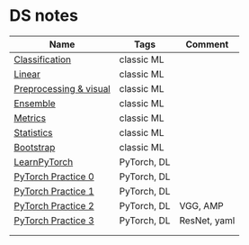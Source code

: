 # DS notes

|Name|Tags|Comment|
|---|---|---|
|[Classification](https://github.com/daniluck505/DS_note/blob/main/Classification.ipynb)|classic ML||
|[Linear](https://github.com/daniluck505/DS_note/blob/main/Linear.ipynb)|classic ML||
|[Preprocessing & visual](https://github.com/daniluck505/DS_note/blob/main/Preprocessing_visual.ipynb)|classic ML||
|[Ensemble](https://github.com/daniluck505/DS_note/blob/main/Ансамбли.ipynb)|classic ML||
|[Metrics](https://github.com/daniluck505/DS_note/blob/main/Метрики.ipynb)|classic ML||
|[Statistics](https://github.com/daniluck505/DS_note/blob/main/Статистика.ipynb)|classic ML||
|[Bootstrap](https://github.com/daniluck505/DS_note/blob/main/bootstrap/bootstrap.ipynb)|classic ML||
|[LearnPyTorch](https://github.com/daniluck505/DS_note/blob/main/LearnPyTorch.ipynb)|PyTorch, DL||
|[PyTorch Practice 0](https://github.com/daniluck505/DS_note/blob/main/PyTorch_Practice/Pytorch_Practic_0.ipynb)|PyTorch, DL||
|[PyTorch Practice 1](https://github.com/daniluck505/DS_note/blob/main/PyTorch_Practice/Pytorch_Practic_1.ipynb)|PyTorch, DL||
|[PyTorch Practice 2](https://github.com/daniluck505/DS_note/blob/main/PyTorch_Practice/Pytorch_Practic_2.ipynb)|PyTorch, DL|VGG, AMP|
|[PyTorch Practice 3](https://github.com/daniluck505/DS_note/blob/main/PyTorch_Practice/Pytorch_Practic_3.ipynb)|PyTorch, DL|ResNet, yaml|
|[]()|||
|[]()|||

